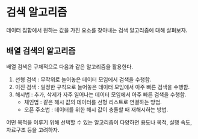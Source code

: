 # 검색 알고리즘

<p>데이터 집합에서 원하는 값을 가진 요소를 찾아내는 검색 알고리즘에 대해 살펴보자.</p>

## 배열 검색의 알고리즘
<p>배열 검색은 구체적으로 다음과 같은 알고리즘을 활용한다.

1. 선형 검색 : 무작위로 늘어놓은 데이터 모임에서 검색을 수행함.
2. 이진 검색 : 일정한 규칙으로 늘어놓은 데이터 모임에서 아주 빠른 검색을 수행함.
3. 해시법 : 추가, 삭제가 자주 일어나는 데이터 모임에서 아주 빠른 검색을 수행함.
    - 체인법 : 같은 해시 값의 데이터를 선형 리스트로 연결하는 방법.
    - 오픈 주소법 : 데이터를 위한 해시 값이 충돌할 때 재해시하는 방법.
<p>어떤 목적을 이루기 위해 선택할 수 있는 알고리즘이 다양하면 용도나 목적, 실행 속도, 자료구조 등을 고려하자.</p>
